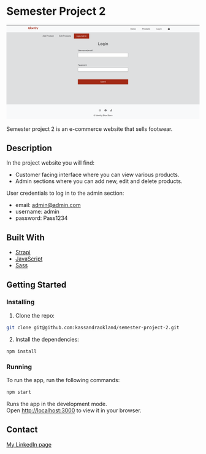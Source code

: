 # Semester Project 2

![image](https://github.com/kassandraokland/portfolio-2/blob/main/src/components/images/identity.png)

Semester project 2 is an e-commerce website that sells footwear.

## Description

In the project website you will find:

- Customer facing interface where you can view various products.
- Admin sections where you can add new, edit and delete products.

User credentials to log in to the admin section:

- email: admin@admin.com
- username: admin
- password: Pass1234


## Built With

- [Strapi](https://docs.strapi.io/)
- [JavaScript](https://www.javascript.com/)
- [Sass](https://sass-lang.com/)


## Getting Started 

### Installing 

1. Clone the repo:

```bash
git clone git@github.com:kassandraokland/semester-project-2.git
```

2. Install the dependencies:

```
npm install
```

### Running

To run the app, run the following commands:

```bash
npm start
```

Runs the app in the development mode.\
Open [http://localhost:3000](http://localhost:3000) to view it in your browser.

## Contact

[My LinkedIn page](https://www.linkedin.com/in/kassandra-%C3%B8kland-4820a51aa/)